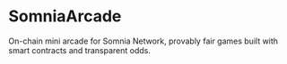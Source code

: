 # SomniaArcade
On-chain mini arcade for Somnia Network, provably fair games built with smart contracts and transparent odds.
